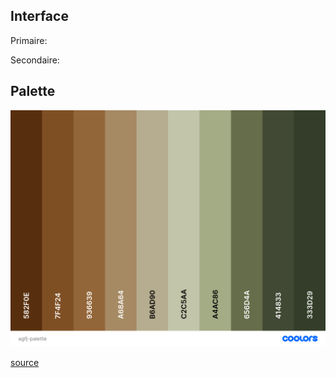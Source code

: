 
## Interface

Primaire:  

Secondaire: 

## Palette

![](<files/palette.png>)

[source](<https://coolors.co/palette/582f0e-7f4f24-936639-a68a64-b6ad90-c2c5aa-a4ac86-656d4a-414833-333d29>)


